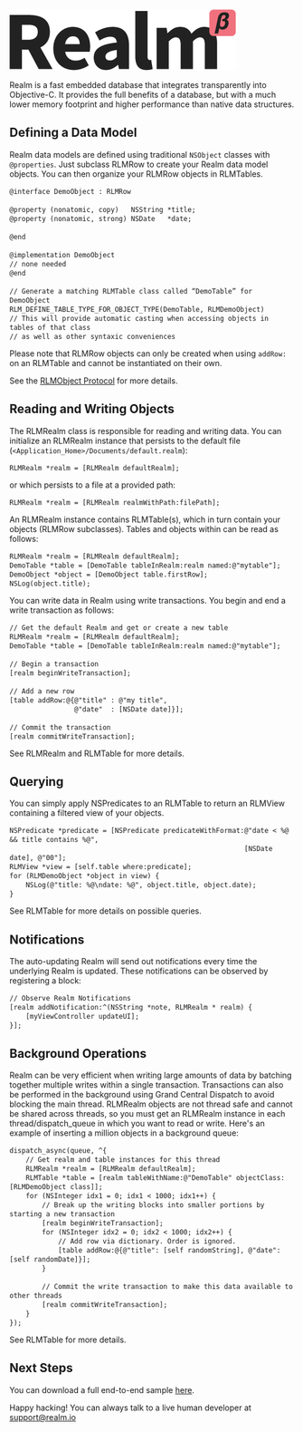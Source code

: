 <img alt="Realm Logo" src="docs/realm.png"/>

Realm is a fast embedded database that integrates transparently into Objective-C. It provides the full benefits of a database, but with a much lower memory footprint and higher performance than native data structures.


## Defining a Data Model

Realm data models are defined using traditional `NSObject` classes with `@properties`. Just subclass RLMRow to create your Realm data model objects. You can then organize your RLMRow objects in RLMTables.

	@interface DemoObject : RLMRow

	@property (nonatomic, copy)   NSString *title;
	@property (nonatomic, strong) NSDate   *date;

	@end

	@implementation DemoObject
	// none needed
	@end

	// Generate a matching RLMTable class called “DemoTable” for DemoObject
	RLM_DEFINE_TABLE_TYPE_FOR_OBJECT_TYPE(DemoTable, RLMDemoObject)
	// This will provide automatic casting when accessing objects in tables of that class
	// as well as other syntaxic conveniences

Please note that RLMRow objects can only be created when using `addRow:` on an RLMTable and cannot be instantiated on their own.

See the [RLMObject Protocol](Protocols/RLMObject.html) for more details.


## Reading and Writing Objects

The RLMRealm class is responsible for reading and writing data. You can initialize an RLMRealm instance that persists to the default file (`<Application_Home>/Documents/default.realm`):

	RLMRealm *realm = [RLMRealm defaultRealm];

or which persists to a file at a provided path:

	RLMRealm *realm = [RLMRealm realmWithPath:filePath];

An RLMRealm instance contains RLMTable(s), which in turn contain your objects (RLMRow subclasses). Tables and objects within can be read as follows: 

	RLMRealm *realm = [RLMRealm defaultRealm];
	DemoTable *table = [DemoTable tableInRealm:realm named:@"mytable"];
	DemoObject *object = [DemoObject table.firstRow];
	NSLog(object.title);

You can write data in Realm using write transactions. You begin and end a write transaction as follows:
	        
    // Get the default Realm and get or create a new table
    RLMRealm *realm = [RLMRealm defaultRealm];
    DemoTable *table = [DemoTable tableInRealm:realm named:@"mytable"];

    // Begin a transaction
    [realm beginWriteTransaction];
    
    // Add a new row
    [table addRow:@{@"title" : @"my title",
                    @"date"  : [NSDate date]}];

    // Commit the transaction
    [realm commitWriteTransaction];

See RLMRealm and RLMTable for more details.

## Querying

You can simply apply NSPredicates to an RLMTable to return an RLMView containing a filtered view of your objects.

	NSPredicate *predicate = [NSPredicate predicateWithFormat:@"date < %@ && title contains %@",
															  [NSDate date], @"00"];
	RLMView *view = [self.table where:predicate];
	for (RLMDemoObject *object in view) {
	    NSLog(@"title: %@\ndate: %@", object.title, object.date);
	}

See RLMTable for more details on possible queries.


## Notifications

The auto-updating Realm will send out notifications every time the underlying Realm is updated. These notifications can be observed by registering a block:

	// Observe Realm Notifications
    [realm addNotification:^(NSString *note, RLMRealm * realm) {
        [myViewController updateUI];
    }];

## Background Operations

Realm can be very efficient when writing large amounts of data by batching together multiple writes within a single transaction. Transactions can also be performed in the background using Grand Central Dispatch to avoid blocking the main thread. RLMRealm objects are not thread safe and cannot be shared across threads, so you must get an RLMRealm instance in each thread/dispatch_queue in which you want to read or write. Here's an example of inserting a million objects in a background queue:

	dispatch_async(queue, ^{
        // Get realm and table instances for this thread
        RLMRealm *realm = [RLMRealm defaultRealm];
	    RLMTable *table = [realm tableWithName:@"DemoTable" objectClass:[RLMDemoObject class]];
	    for (NSInteger idx1 = 0; idx1 < 1000; idx1++) {
            // Break up the writing blocks into smaller portions by starting a new transaction
            [realm beginWriteTransaction];
            for (NSInteger idx2 = 0; idx2 < 1000; idx2++) {
                // Add row via dictionary. Order is ignored.
                [table addRow:@{@"title": [self randomString], @"date": [self randomDate]}];
            }

            // Commit the write transaction to make this data available to other threads
            [realm commitWriteTransaction];
	    }
	});


See RLMTable for more details.


## Next Steps

You can download a full end-to-end sample [here](http://realm.io/downloads/sample.zip).

Happy hacking! You can always talk to a live human developer at [support@realm.io](mailto:support@realm.io)
